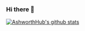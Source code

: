 ### Hi there 👋

[![AshworthHub's github stats](https://github-readme-stats.vercel.app/api?username=AshworthHub&show_icons=true&theme=dark&title_color=22ff00&icon_color=fff&count_private=true)](https://github.com/anuraghazra/github-readme-stats)
